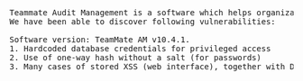 <pre>
Teammate Audit Management is a software which helps organizations manage internal and external audits. It has many features and modules, including risk assessment, scheduling, planning, execution, review, report generation, trend analysis, audit committee reporting and storage. 
We have been able to discover following vulnerabilities:

Software version: TeamMate AM v10.4.1.
1. Hardcoded database credentials for privileged access
2. Use of one-way hash without a salt (for passwords)
3. Many cases of stored XSS (web interface), together with Daniel Iziourov
</pre>

